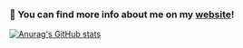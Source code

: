 ### 👋 You can find more info about me on my [website](pjaspinski.pl)!
[![Anurag's GitHub stats](https://github-readme-stats.vercel.app/api?username=pjaspinski&count_private=true&show_icons=true)](https://github.com/anuraghazra/github-readme-stats)



